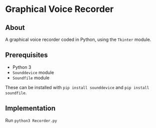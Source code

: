 # Graphical Voice Recorder

## About

A graphical voice recorder coded in Python, using the `Tkinter` module.

## Prerequisites

- Python 3
- `Sounddevice` module
- `Soundfile` module

These can be installed with `pip install sounddevice` and `pip install soundfile`.

## Implementation

Run `python3 Recorder.py`
